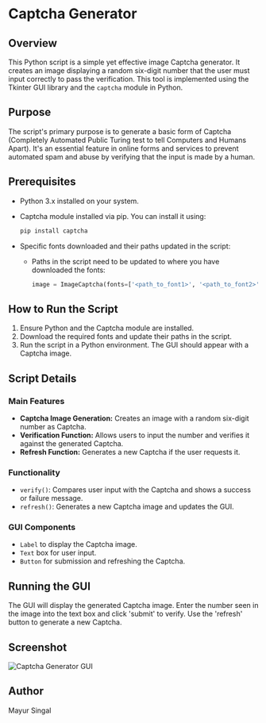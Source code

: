 # Captcha Generator

## Overview

This Python script is a simple yet effective image Captcha generator. It creates an image displaying a random six-digit number that the user must input correctly to pass the verification. This tool is implemented using the Tkinter GUI library and the `captcha` module in Python.

## Purpose

The script's primary purpose is to generate a basic form of Captcha (Completely Automated Public Turing test to tell Computers and Humans Apart). It's an essential feature in online forms and services to prevent automated spam and abuse by verifying that the input is made by a human.

## Prerequisites

- Python 3.x installed on your system.
- Captcha module installed via pip. You can install it using:

  ```bash
  pip install captcha
  ```

- Specific fonts downloaded and their paths updated in the script:
  - Paths in the script need to be updated to where you have downloaded the fonts:
    ```python
    image = ImageCaptcha(fonts=['<path_to_font1>', '<path_to_font2>'])
    ```

## How to Run the Script

1. Ensure Python and the Captcha module are installed.
2. Download the required fonts and update their paths in the script.
3. Run the script in a Python environment. The GUI should appear with a Captcha image.

## Script Details

### Main Features

- **Captcha Image Generation:** Creates an image with a random six-digit number as Captcha.
- **Verification Function:** Allows users to input the number and verifies it against the generated Captcha.
- **Refresh Function:** Generates a new Captcha if the user requests it.

### Functionality

- `verify()`: Compares user input with the Captcha and shows a success or failure message.
- `refresh()`: Generates a new Captcha image and updates the GUI.

### GUI Components

- `Label` to display the Captcha image.
- `Text` box for user input.
- `Button` for submission and refreshing the Captcha.

## Running the GUI

The GUI will display the generated Captcha image. Enter the number seen in the image into the text box and click 'submit' to verify. Use the 'refresh' button to generate a new Captcha.

## Screenshot

![Captcha Generator GUI](https://user-images.githubusercontent.com/39544459/137623915-1e837ada-f199-4513-a15d-ecbb969fd53e.png)

## Author

Mayur Singal

